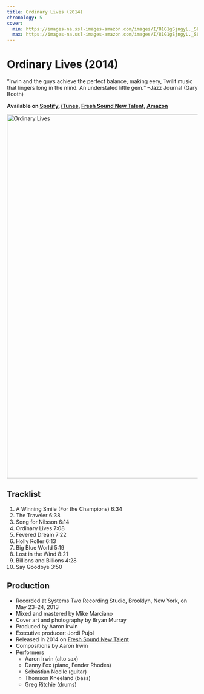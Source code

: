 ```yaml
---
title: Ordinary Lives (2014)
chronology: 5
cover:
  min: https://images-na.ssl-images-amazon.com/images/I/81G1gSjngyL._SL480_.jpg
  max: https://images-na.ssl-images-amazon.com/images/I/81G1gSjngyL._SL960_.jpg
---
```


# Ordinary Lives (2014)

<q>Irwin and the guys achieve the perfect balance, making eery, Twilit music that lingers long in the mind.  An understated little gem.</q> –Jazz Journal (Gary Booth)

**Available on [Spotify](https://open.spotify.com/album/5Eg6qgY7lFjj2CLgurRLMM), [iTunes](https://itunes.apple.com/us/album/aaron-irwin-ordinary-lives-feat-danny-fox-sebastian/821534539), [Fresh Sound New Talent](https://www.freshsoundrecords.com/aaron-irwin-albums/6080-ordinary-lives.html), [Amazon](http://www.amazon.com/Aaron-Irwin-Ordinary-Lives-Irwin/dp/B00HUCG2NU/)**

<img
  alt="Ordinary Lives"
  width="960"
  height="960"
  src="https://images-na.ssl-images-amazon.com/images/I/81G1gSjngyL._SL960_.jpg"
  />

## Tracklist

1. A Winning Smile (For the Champions) 6:34
2. The Traveler 6:38
3. Song for Nilsson 6:14
4. Ordinary Lives 7:08
5. Fevered Dream 7:22
6. Holly Roller 6:13
7. Big Blue World 5:19
8. Lost in the Wind 8:21
9. Billions and Billions 4:28
10. Say Goodbye 3:50

## Production

- Recorded at Systems Two Recording Studio, Brooklyn, New York, on May 23–24, 2013
- Mixed and mastered by Mike Marciano
- Cover art and photography by Bryan Murray
- Produced by Aaron Irwin
- Executive producer: Jordi Pujol
- Released in 2014 on [Fresh Sound New Talent](https://www.freshsoundrecords.com/aaron-irwin-albums/6080-ordinary-lives.html)
- Compositions by Aaron Irwin
- Performers
  - Aaron Irwin (alto sax)
  - Danny Fox (piano, Fender Rhodes)
  - Sebastian Noelle (guitar)
  - Thomson Kneeland (bass)
  - Greg Ritchie (drums)
